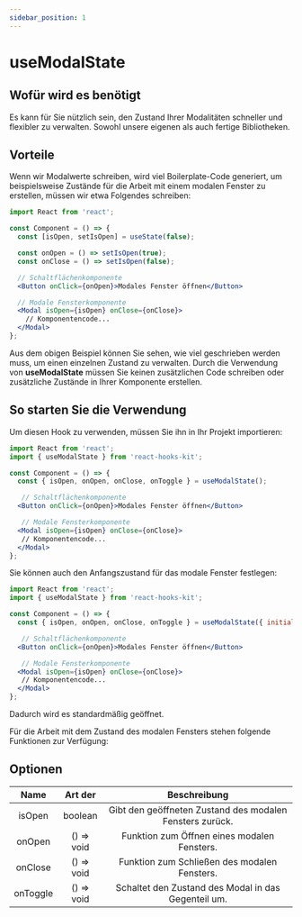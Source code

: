 ```yaml
---
sidebar_position: 1
---
```


# useModalState

## Wofür wird es benötigt

Es kann für Sie nützlich sein, den Zustand Ihrer Modalitäten schneller und flexibler zu verwalten. Sowohl unsere eigenen als auch fertige Bibliotheken.

## Vorteile

Wenn wir Modalwerte schreiben, wird viel Boilerplate-Code generiert, um beispielsweise Zustände für die Arbeit mit einem modalen Fenster zu erstellen, müssen wir etwa Folgendes schreiben:

```jsx
import React from 'react';

const Component = () => {
  const [isOpen, setIsOpen] = useState(false);

  const onOpen = () => setIsOpen(true);
  const onClose = () => setIsOpen(false);

  // Schaltflächenkomponente
  <Button onClick={onOpen}>Modales Fenster öffnen</Button>

  // Modale Fensterkomponente
  <Modal isOpen={isOpen} onClose={onClose}>
    // Komponentencode...
  </Modal>
};
```

Aus dem obigen Beispiel können Sie sehen, wie viel geschrieben werden muss, um einen einzelnen Zustand zu verwalten. Durch die Verwendung von **useModalState** müssen Sie keinen zusätzlichen Code schreiben oder zusätzliche Zustände in Ihrer Komponente erstellen.

## So starten Sie die Verwendung

Um diesen Hook zu verwenden, müssen Sie ihn in Ihr Projekt importieren:

```jsx
import React from 'react';
import { useModalState } from 'react-hooks-kit';

const Component = () => {
  const { isOpen, onOpen, onClose, onToggle } = useModalState();

   // Schaltflächenkomponente
  <Button onClick={onOpen}>Modales Fenster öffnen</Button>

   // Modale Fensterkomponente
  <Modal isOpen={isOpen} onClose={onClose}>
   // Komponentencode...
  </Modal>
};
```

Sie können auch den Anfangszustand für das modale Fenster festlegen:

```jsx
import React from 'react';
import { useModalState } from 'react-hooks-kit';

const Component = () => {
  const { isOpen, onOpen, onClose, onToggle } = useModalState({ initialIsOpen: true });

   // Schaltflächenkomponente
  <Button onClick={onOpen}>Modales Fenster öffnen</Button>

   // Modale Fensterkomponente
  <Modal isOpen={isOpen} onClose={onClose}>
   // Komponentencode...
  </Modal>
};
```

Dadurch wird es standardmäßig geöffnet.

Für die Arbeit mit dem Zustand des modalen Fensters stehen folgende Funktionen zur Verfügung:

## Optionen

| Name | Art der | Beschreibung |
| :---: | :---: | :---: |
| isOpen | boolean | Gibt den geöffneten Zustand des modalen Fensters zurück. |
| onOpen | () => void | Funktion zum Öffnen eines modalen Fensters. |
| onClose | () => void | Funktion zum Schließen des modalen Fensters. |
| onToggle | () => void | Schaltet den Zustand des Modal in das Gegenteil um. |
